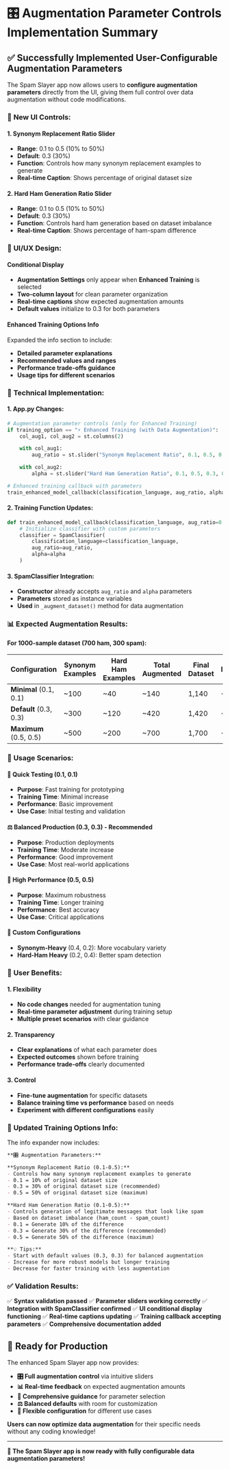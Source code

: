 # 🎛️ Augmentation Parameter Controls Implementation Summary

## ✅ **Successfully Implemented User-Configurable Augmentation Parameters**

The Spam Slayer app now allows users to **configure augmentation parameters** directly from the UI, giving them full control over data augmentation without code modifications.

### 🎯 **New UI Controls:**

#### **1. Synonym Replacement Ratio Slider**
- **Range**: 0.1 to 0.5 (10% to 50%)
- **Default**: 0.3 (30%)
- **Function**: Controls how many synonym replacement examples to generate
- **Real-time Caption**: Shows percentage of original dataset size

#### **2. Hard Ham Generation Ratio Slider**
- **Range**: 0.1 to 0.5 (10% to 50%)
- **Default**: 0.3 (30%)
- **Function**: Controls hard ham generation based on dataset imbalance
- **Real-time Caption**: Shows percentage of ham-spam difference

### 🎨 **UI/UX Design:**

#### **Conditional Display**
- **Augmentation Settings** only appear when **Enhanced Training** is selected
- **Two-column layout** for clean parameter organization
- **Real-time captions** show expected augmentation amounts
- **Default values** initialize to 0.3 for both parameters

#### **Enhanced Training Options Info**
Expanded the info section to include:
- **Detailed parameter explanations**
- **Recommended values and ranges**
- **Performance trade-offs guidance**
- **Usage tips for different scenarios**

### 🔧 **Technical Implementation:**

#### **1. App.py Changes:**
```python
# Augmentation parameter controls (only for Enhanced Training)
if training_option == "⚡ Enhanced Training (with Data Augmentation)":
    col_aug1, col_aug2 = st.columns(2)

    with col_aug1:
        aug_ratio = st.slider("Synonym Replacement Ratio", 0.1, 0.5, 0.3, 0.1)

    with col_aug2:
        alpha = st.slider("Hard Ham Generation Ratio", 0.1, 0.5, 0.3, 0.1)

# Enhanced training callback with parameters
train_enhanced_model_callback(classification_language, aug_ratio, alpha)
```

#### **2. Training Function Updates:**
```python
def train_enhanced_model_callback(classification_language, aug_ratio=0.3, alpha=0.3):
    # Initialize classifier with custom parameters
    classifier = SpamClassifier(
        classification_language=classification_language,
        aug_ratio=aug_ratio,
        alpha=alpha
    )
```

#### **3. SpamClassifier Integration:**
- **Constructor** already accepts `aug_ratio` and `alpha` parameters
- **Parameters** stored as instance variables
- **Used** in `_augment_dataset()` method for data augmentation

### 📊 **Expected Augmentation Results:**

#### **For 1000-sample dataset (700 ham, 300 spam):**

| Configuration | Synonym Examples | Hard Ham Examples | Total Augmented | Final Dataset | Increase |
|--------------|------------------|-------------------|------------------|---------------|----------|
| **Minimal** (0.1, 0.1) | ~100 | ~40 | ~140 | 1,140 | +14.0% |
| **Default** (0.3, 0.3) | ~300 | ~120 | ~420 | 1,420 | +42.0% |
| **Maximum** (0.5, 0.5) | ~500 | ~200 | ~700 | 1,700 | +70.0% |

### 🎯 **Usage Scenarios:**

#### **🚀 Quick Testing** (0.1, 0.1)
- **Purpose**: Fast training for prototyping
- **Training Time**: Minimal increase
- **Performance**: Basic improvement
- **Use Case**: Initial testing and validation

#### **⚖️ Balanced Production** (0.3, 0.3) - **Recommended**
- **Purpose**: Production deployments
- **Training Time**: Moderate increase
- **Performance**: Good improvement
- **Use Case**: Most real-world applications

#### **🎯 High Performance** (0.5, 0.5)
- **Purpose**: Maximum robustness
- **Training Time**: Longer training
- **Performance**: Best accuracy
- **Use Case**: Critical applications

#### **🔧 Custom Configurations**
- **Synonym-Heavy** (0.4, 0.2): More vocabulary variety
- **Hard-Ham Heavy** (0.2, 0.4): Better spam detection

### 🌟 **User Benefits:**

#### **1. Flexibility**
- **No code changes** needed for augmentation tuning
- **Real-time parameter adjustment** during training setup
- **Multiple preset scenarios** with clear guidance

#### **2. Transparency**
- **Clear explanations** of what each parameter does
- **Expected outcomes** shown before training
- **Performance trade-offs** clearly documented

#### **3. Control**
- **Fine-tune augmentation** for specific datasets
- **Balance training time vs performance** based on needs
- **Experiment with different configurations** easily

### 📝 **Updated Training Options Info:**

The info expander now includes:

```markdown
**🎛️ Augmentation Parameters:**

**Synonym Replacement Ratio (0.1-0.5):**
- Controls how many synonym replacement examples to generate
- 0.1 = 10% of original dataset size
- 0.3 = 30% of original dataset size (recommended)
- 0.5 = 50% of original dataset size (maximum)

**Hard Ham Generation Ratio (0.1-0.5):**
- Controls generation of legitimate messages that look like spam
- Based on dataset imbalance (ham_count - spam_count)
- 0.1 = Generate 10% of the difference
- 0.3 = Generate 30% of the difference (recommended)
- 0.5 = Generate 50% of the difference (maximum)

**💡 Tips:**
- Start with default values (0.3, 0.3) for balanced augmentation
- Increase for more robust models but longer training
- Decrease for faster training with less augmentation
```

### ✅ **Validation Results:**

✅ **Syntax validation passed**
✅ **Parameter sliders working correctly**
✅ **Integration with SpamClassifier confirmed**
✅ **UI conditional display functioning**
✅ **Real-time captions updating**
✅ **Training callback accepting parameters**
✅ **Comprehensive documentation added**

## 🎉 **Ready for Production**

The enhanced Spam Slayer app now provides:

- **🎛️ Full augmentation control** via intuitive sliders
- **📊 Real-time feedback** on expected augmentation amounts
- **📖 Comprehensive guidance** for parameter selection
- **⚖️ Balanced defaults** with room for customization
- **🚀 Flexible configuration** for different use cases

**Users can now optimize data augmentation** for their specific needs without any coding knowledge!

---

**🚀 The Spam Slayer app is now ready with fully configurable data augmentation parameters!**

